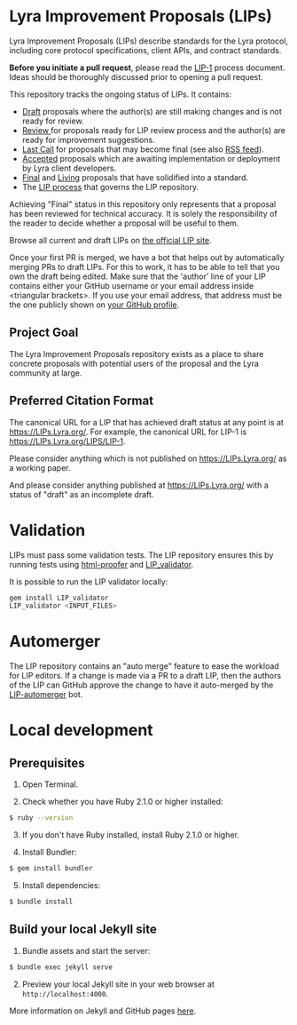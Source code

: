 # Lyra Improvement Proposals (LIPs)

Lyra Improvement Proposals (LIPs) describe standards for the Lyra protocol, including core protocol specifications, client APIs, and contract standards.

**Before you initiate a pull request**, please read the [LIP-1](https://lips.lyra.finance/lips/LIP-1) process document. Ideas should be thoroughly discussed prior to opening a pull request.

This repository tracks the ongoing status of LIPs. It contains:

- [Draft](https://LIPs.Lyra.org/all#draft) proposals where the author(s) are still making changes and is not ready for review.
- [Review ](https://LIPs.Lyra.org/all#review) for proposals ready for LIP review process and the author(s) are ready for improvement suggestions.
- [Last Call](https://LIPs.Lyra.org/all#last-call) for proposals that may become final (see also [RSS feed](https://LIPs.Lyra.org/last-call.xml)).
- [Accepted](https://LIPs.Lyra.org/all#accepted) proposals which are awaiting implementation or deployment by Lyra client developers.
- [Final](https://LIPs.Lyra.org/all#final) and [Living](https://LIPs.Lyra.org/all#living) proposals that have solidified into a standard.
- The [LIP process](./LIPS/LIP-1.md#LIP-work-flow) that governs the LIP repository.

Achieving "Final" status in this repository only represents that a proposal has been reviewed for technical accuracy. It is solely the responsibility of the reader to decide whether a proposal will be useful to them.

Browse all current and draft LIPs on [the official LIP site](https://LIPs.Lyra.org/).

Once your first PR is merged, we have a bot that helps out by automatically merging PRs to draft LIPs. For this to work, it has to be able to tell that you own the draft being edited. Make sure that the 'author' line of your LIP contains either your GitHub username or your email address inside \<triangular brackets>. If you use your email address, that address must be the one publicly shown on [your GitHub profile](https://github.com/settings/profile).

## Project Goal

The Lyra Improvement Proposals repository exists as a place to share concrete proposals with potential users of the proposal and the Lyra community at large.

## Preferred Citation Format

The canonical URL for a LIP that has achieved draft status at any point is at https://LIPs.Lyra.org/. For example, the canonical URL for LIP-1 is https://LIPs.Lyra.org/LIPS/LIP-1.

Please consider anything which is not published on https://LIPs.Lyra.org/ as a working paper.

And please consider anything published at https://LIPs.Lyra.org/ with a status of "draft" as an incomplete draft.

# Validation

LIPs must pass some validation tests.  The LIP repository ensures this by running tests using [html-proofer](https://rubygems.org/gems/html-proofer) and [LIP_validator](https://rubygems.org/gems/LIP_validator).

It is possible to run the LIP validator locally:
```sh
gem install LIP_validator
LIP_validator <INPUT_FILES>
```

# Automerger

The LIP repository contains an "auto merge" feature to ease the workload for LIP editors.  If a change is made via a PR to a draft LIP, then the authors of the LIP can GitHub approve the change to have it auto-merged by the [LIP-automerger](https://github.com/LIP-automerger/automerger) bot.

# Local development

## Prerequisites

1. Open Terminal.

2. Check whether you have Ruby 2.1.0 or higher installed:

```sh
$ ruby --version
```

3. If you don't have Ruby installed, install Ruby 2.1.0 or higher.

4. Install Bundler:

```sh
$ gem install bundler
```

5. Install dependencies:

```sh
$ bundle install
```

## Build your local Jekyll site

1. Bundle assets and start the server:

```sh
$ bundle exec jekyll serve
```

2. Preview your local Jekyll site in your web browser at `http://localhost:4000`.

More information on Jekyll and GitHub pages [here](https://help.github.com/en/enterprise/2.14/user/articles/setting-up-your-github-pages-site-locally-with-jekyll).
